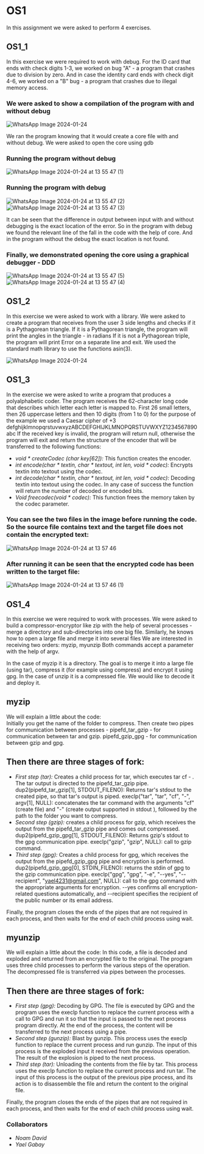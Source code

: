 # OS1
In this assignment we were asked to perform 4 exercises.

## OS1_1
In this exercise we were required to work with debug.
For the ID card that ends with check digits 1-3, we worked on bug "A" - a program that crashes due to division by zero.
And in case the identity card ends with check digit 4-6, we worked on a "B" bug - a program that crashes due to illegal memory access.

### We were asked to show a compilation of the program with and without debug
![WhatsApp Image 2024-01-24](https://github.com/noamdavid1/OS1/assets/93923600/9d4af998-3edf-4ce5-9771-c39a46036511)

We ran the program knowing that it would create a core file with and without debug. We were asked to open the core using gdb
### Running the program without debug
![WhatsApp Image 2024-01-24 at 13 55 47 (1)](https://github.com/noamdavid1/OS1/assets/93923600/ffec7081-ae8e-45c9-baf1-d3fd79e5ff0a)
### Running the program with debug
![WhatsApp Image 2024-01-24 at 13 55 47 (2)](https://github.com/noamdavid1/OS1/assets/93923600/ec3b3b4b-d793-44ed-8efe-d0a0632b2130)
![WhatsApp Image 2024-01-24 at 13 55 47 (3)](https://github.com/noamdavid1/OS1/assets/93923600/ef3262c9-5469-4932-bdd5-45f13cd4671a)

It can be seen that the difference in output between input with and without debugging is the exact location of the error.
So in the program with debug we found the relevant line of the fall in the code with the help of core. And in the program without the debug the exact location is not found.

### Finally, we demonstrated opening the core using a graphical debugger - DDD
![WhatsApp Image 2024-01-24 at 13 55 47 (5)](https://github.com/noamdavid1/OS1/assets/93923600/e65d043c-e922-4c2d-9c57-b36a3aff6ee8)
![WhatsApp Image 2024-01-24 at 13 55 47 (4)](https://github.com/noamdavid1/OS1/assets/93923600/26c965b3-c740-44df-b194-fba9d5c24b3b)

## OS1_2
In this exercise we were asked to work with a library.
We were asked to create a program that receives from the user 3 side lengths and checks if it is a Pythagorean triangle.
If it is a Pythagorean triangle, the program will print the angles in the triangle - in radians
If it is not a Pythagorean triple, the program will print Error on a separate line and exit.
We used the standard math library to use the functions asin(3).

![WhatsApp Image 2024-01-24 ](https://github.com/noamdavid1/OS1/assets/93923600/0ca9515f-91bb-4d71-a215-4ce662e94fc7)


## OS1_3
In the exercise we were asked to write a program that produces a polyalphabetic coder.
The program receives the 62-character long code that describes which letter each letter is mapped to. First 26 small letters, then 26 uppercase letters and then 10 digits (from 1 to 0) for the purpose of the example we used a Caesar cipher of +3
defghijklmnopqrstuvwxyzABCDEFGHIJKLMNOPQRSTUVWXYZ1234567890abc
If the received key is invalid, the program will return null, otherwise the program will exit and return the structure of the encoder that will be transferred to the following functions:
+ *void * createCodec (char key[62]):* This function creates the encoder.
+ *int encode(char * textin, char * textout, int len, void * codec):* Encrypts textin into textout using the codec.
+ *int decode(char * textin, char * textout, int len, void * codec):* Decoding textin into textout using the codec.
In any case of success the function will return the number of decoded or encoded bits.
+ *Void freecodec(void * codec):* This function frees the memory taken by the codec parameter.

### You can see the two files in the image before running the code. So the source file contains text and the target file does not contain the encrypted text:
 ![WhatsApp Image 2024-01-24 at 13 57 46](https://github.com/noamdavid1/OS1/assets/93923600/450b1cea-132d-43fe-a0c4-258296aa2d96)
### After running it can be seen that the encrypted code has been written to the target file:
 ![WhatsApp Image 2024-01-24 at 13 57 46 (1)](https://github.com/noamdavid1/OS1/assets/93923600/42e89fed-f3ad-4bc9-ab60-a085b9353591)



## OS1_4
In this exercise we were required to work with processes.
We were asked to build a compressor-encryptor like zip with the help of several processes - merge a directory and sub-directories into one big file. Similarly, he knows how to open a large file and merge it into several files
We are interested in receiving two orders: myzip, myunzip
Both commands accept a parameter with the help of argv.

In the case of myzip it is a directory. The goal is to merge it into a large file (using tar), compress it (for example using compress) and encrypt it using gpg.
In the case of unzip it is a compressed file. We would like to decode it and deploy it.

## myzip
We will explain a little about the code:                                                                             
Initially you get the name of the folder to compress.
Then create two pipes for communication between processes - pipefd_tar_gzip - for communication between tar and gzip.
pipefd_gzip_gpg - for communication between gzip and gpg.
## Then there are three stages of fork:
+ *First step (tar):* Creates a child process for tar, which executes tar cf - <directory>. The tar output is directed to the pipefd_tar_gzip pipe.
dup2(pipefd_tar_gzip[1], STDOUT_FILENO): Returns tar's stdout to the created pipe, so that tar's output is piped.
execlp("tar", "tar", "cf", "-", argv[1], NULL): concatenates the tar command with the arguments "cf" (create file) and "-" (create output supported in stdout ), followed by the path to the folder you want to compress.
+ *Second step (gzip):* creates a child process for gzip, which receives the output from the pipefd_tar_gzip pipe and comes out compressed.
dup2(pipefd_gzip_gpg[1], STDOUT_FILENO): Returns gzip's stdout to the gpg communication pipe.
execlp("gzip", "gzip", NULL): call to gzip command.
+ *Third step (gpg):* Creates a child process for gpg, which receives the output from the pipefd_gzip_gpg pipe and encryption is performed.
dup2(pipefd_gzip_gpg[0], STDIN_FILENO): returns the stdin of gpg to the gzip communication pipe.
execlp("gpg", "gpg", "-e", "--yes", "--recipient", "yael4231@gmail.com", NULL): call to the gpg command with the appropriate arguments for encryption. --yes confirms all encryption-related questions automatically, and --recipient specifies the recipient of the public number or its email address.

Finally, the program closes the ends of the pipes that are not required in each process, and then waits for the end of each child process using wait.

## myunzip
We will explain a little about the code:
In this code, a file is decoded and exploded and returned from an encrypted file to the original.
The program uses three child processes to perform the various steps of the operation. The decompressed file is transferred via pipes between the processes.
## Then there are three stages of fork:
+ *First step (gpg):* Decoding by GPG. The file is executed by GPG and the program uses the execlp function to replace the current process with a call to GPG and run it so that the input is passed to the next process program directly. At the end of the process, the content will be transferred to the next process using a pipe.
+ *Second step (gunzip):* Blast by gunzip. This process uses the execlp function to replace the current process and run gunzip. The input of this process is the exploded input it received from the previous operation. The result of the explosion is piped to the next process.
+ *Third step (tar):* Unloading the contents from the file by tar. This process uses the execlp function to replace the current process and run tar. The input of this process is the output of the previous pipe process, and its action is to disassemble the file and return the content to the original file.

Finally, the program closes the ends of the pipes that are not required in each process, and then waits for the end of each child process using wait.
  

### Collaborators
- *Noam David*
- *Yael Gabay*
